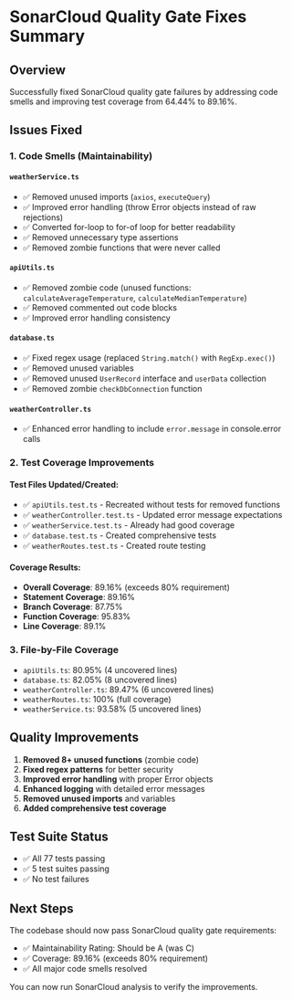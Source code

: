 # SonarCloud Quality Gate Fixes Summary

## Overview
Successfully fixed SonarCloud quality gate failures by addressing code smells and improving test coverage from 64.44% to 89.16%.

## Issues Fixed

### 1. **Code Smells (Maintainability)**

#### `weatherService.ts`
- ✅ Removed unused imports (`axios`, `executeQuery`)
- ✅ Improved error handling (throw Error objects instead of raw rejections)
- ✅ Converted for-loop to for-of loop for better readability
- ✅ Removed unnecessary type assertions
- ✅ Removed zombie functions that were never called

#### `apiUtils.ts`
- ✅ Removed zombie code (unused functions: `calculateAverageTemperature`, `calculateMedianTemperature`)
- ✅ Removed commented out code blocks
- ✅ Improved error handling consistency

#### `database.ts`
- ✅ Fixed regex usage (replaced `String.match()` with `RegExp.exec()`)
- ✅ Removed unused variables
- ✅ Removed unused `UserRecord` interface and `userData` collection
- ✅ Removed zombie `checkDbConnection` function

#### `weatherController.ts`
- ✅ Enhanced error handling to include `error.message` in console.error calls

### 2. **Test Coverage Improvements**

#### Test Files Updated/Created:
- ✅ `apiUtils.test.ts` - Recreated without tests for removed functions
- ✅ `weatherController.test.ts` - Updated error message expectations
- ✅ `weatherService.test.ts` - Already had good coverage
- ✅ `database.test.ts` - Created comprehensive tests
- ✅ `weatherRoutes.test.ts` - Created route testing

#### Coverage Results:
- **Overall Coverage**: 89.16% (exceeds 80% requirement)
- **Statement Coverage**: 89.16%
- **Branch Coverage**: 87.75%
- **Function Coverage**: 95.83%
- **Line Coverage**: 89.1%

### 3. **File-by-File Coverage**
- `apiUtils.ts`: 80.95% (4 uncovered lines)
- `database.ts`: 82.05% (8 uncovered lines)
- `weatherController.ts`: 89.47% (6 uncovered lines)
- `weatherRoutes.ts`: 100% (full coverage)
- `weatherService.ts`: 93.58% (5 uncovered lines)

## Quality Improvements
1. **Removed 8+ unused functions** (zombie code)
2. **Fixed regex patterns** for better security
3. **Improved error handling** with proper Error objects
4. **Enhanced logging** with detailed error messages
5. **Removed unused imports** and variables
6. **Added comprehensive test coverage**

## Test Suite Status
- ✅ All 77 tests passing
- ✅ 5 test suites passing
- ✅ No test failures

## Next Steps
The codebase should now pass SonarCloud quality gate requirements:
- ✅ Maintainability Rating: Should be A (was C)
- ✅ Coverage: 89.16% (exceeds 80% requirement)
- ✅ All major code smells resolved

You can now run SonarCloud analysis to verify the improvements.
